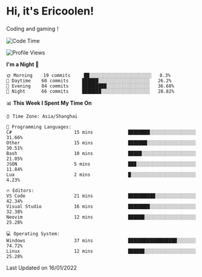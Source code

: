 # Hi, it's Ericoolen!
Coding and gaming！

<!--START_SECTION:waka-->
![Code Time](http://img.shields.io/badge/Code%20Time-150%20hrs%2054%20mins-blue)

![Profile Views](http://img.shields.io/badge/Profile%20Views-0-blue)

**I'm a Night 🦉** 

```text
🌞 Morning    19 commits     ██░░░░░░░░░░░░░░░░░░░░░░░   8.3% 
🌆 Daytime    60 commits     ██████░░░░░░░░░░░░░░░░░░░   26.2% 
🌃 Evening    84 commits     █████████░░░░░░░░░░░░░░░░   36.68% 
🌙 Night      66 commits     ███████░░░░░░░░░░░░░░░░░░   28.82%

```


📊 **This Week I Spent My Time On** 

```text
⌚︎ Time Zone: Asia/Shanghai

💬 Programming Languages: 
C#                       15 mins             ████████░░░░░░░░░░░░░░░░░   31.66% 
Other                    15 mins             ███████░░░░░░░░░░░░░░░░░░   30.51% 
Bash                     10 mins             █████░░░░░░░░░░░░░░░░░░░░   21.05% 
JSON                     5 mins              ███░░░░░░░░░░░░░░░░░░░░░░   11.84% 
Lua                      2 mins              █░░░░░░░░░░░░░░░░░░░░░░░░   4.23%

🔥 Editors: 
VS Code                  21 mins             ██████████░░░░░░░░░░░░░░░   42.34% 
Visual Studio            16 mins             ████████░░░░░░░░░░░░░░░░░   32.38% 
Neovim                   12 mins             ██████░░░░░░░░░░░░░░░░░░░   25.28%

💻 Operating System: 
Windows                  37 mins             ██████████████████░░░░░░░   74.72% 
Linux                    12 mins             ██████░░░░░░░░░░░░░░░░░░░   25.28%

```


 Last Updated on 16/01/2022
<!--END_SECTION:waka-->

